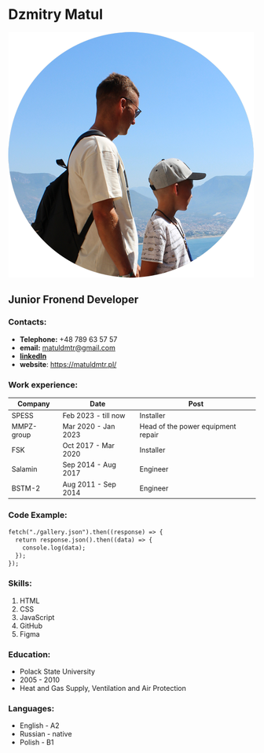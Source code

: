 # Dzmitry Matul

![photo](cv_img.png "matuldmtr")

## Junior Fronend Developer

### Contacts:

- **Telephone:** +48 789 63 57 57
- **email:** matuldmtr@gmail.com
- **[linkedIn](https://www.linkedin.com/in/dzmitry-matul-4340aba8)**
- **website**: <https://matuldmtr.pl/>

### Work experience:

  Company  |        Date         |   Post
---------- | ------------------- | --------
SPESS      | Feb 2023 - till now | Installer
MMPZ-group | Mar 2020 - Jan 2023 | Head of the power equipment repair
FSK        | Oct 2017 - Mar 2020 | Installer
Salamin    | Sep 2014 - Aug 2017 | Engineer
BSTM-2     | Aug 2011 - Sep 2014 | Engineer

### Code Example:
```
fetch("./gallery.json").then((response) => {
  return response.json().then((data) => {
    console.log(data);
  });
});
```
### Skills:
1. HTML
2. CSS
3. JavaScript
4. GitHub
5. Figma

### Education:
- Polack State University
- 2005 - 2010
- Heat and Gas Supply, Ventilation and Air Protection

### Languages:
- English - A2
- Russian - native
- Polish - B1